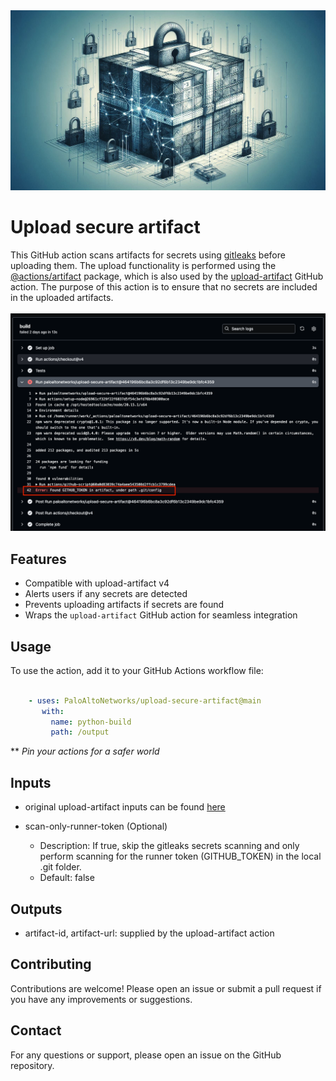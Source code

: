 <img src="logo-artifact.jpeg"> 


# Upload secure artifact

This GitHub action scans artifacts for secrets using [gitleaks](https://github.com/gitleaks/gitleaks) before uploading them. The upload functionality is performed using the [@actions/artifact](https://www.npmjs.com/package/@actions/artifact) package, which is also used by the [upload-artifact](https://github.com/actions/upload-artifact) GitHub action. The purpose of this action is to ensure that no secrets are included in the uploaded artifacts.
<br>
<br>
<img src="oss.png"> 

## Features

- Compatible with upload-artifact v4
- Alerts users if any secrets are detected
- Prevents uploading artifacts if secrets are found
- Wraps the `upload-artifact` GitHub action for seamless integration

## Usage

To use the action, add it to your GitHub Actions workflow file:

```yaml

    - uses: PaloAltoNetworks/upload-secure-artifact@main
       with:
         name: python-build
     	 path: /output

```

** _Pin your actions for a safer world_

## Inputs

- original upload-artifact inputs can be found [here](https://github.com/actions/upload-artifact?tab=readme-ov-file#inputs)

- scan-only-runner-token (Optional)

	-	Description: If true, skip the gitleaks secrets scanning and only perform scanning for the runner token (GITHUB_TOKEN) in the local .git folder.
	-	Default: false

## Outputs

-  artifact-id, artifact-url: supplied by the upload-artifact action


## Contributing

  Contributions are welcome! Please open an issue or submit a pull request if you have any improvements or suggestions.

## Contact

  For any questions or support, please open an issue on the GitHub repository.

